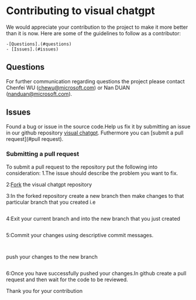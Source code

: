 # Contributing to visual chatgpt
We would appreciate your contribution to the project to make it more better than it is now.
Here are some of the guidelines to follow as a contributor:

    -[Questions].(#questions)
    - [Issues].(#issues)

## <a name="questions"></a> Questions
For further communication regarding questions the project please contact Chenfei WU (chewu@microsoft.com) or Nan DUAN (nanduan@microsoft.com).    

## <a name="issues"></a> Issues
Found a bug or issue in the source code.Help us fix it by submitting an issue in our github repository [visual chatgpt](https://github.com/microsoft/visual-chatgpt/issues).
Futhermore you can [submit a pull request](#pull request).

### <a name="pull request"></a> Submitting a pull request
To submit a pull request to the repository put the following into consideration:
1.The issue should describe the problem you want to fix.

2:[Fork](https://docs.github.com/en/get-started/quickstart/fork-a-repo) the visual chatgpt repository

3:In the forked repository create a new branch then make changes to that particular branch that you created i.e
   ```git branch <name of your branch>
   ```
4:Exit your current branch and into the new branch that you just created
   ```git checkout <name of the newly created branch>
   ```
5:Commit your changes using descriptive commit messages.
   ```git add .
   ```
   ```git commit -m"Commit message"
   ```
   push your changes to the new branch
   ```git push origin <name of the newly created branch>
   ```
6:Once you have successfully pushed your changes.In github create a pull request and then wait for the code to be reviewed.

Thank you for your contribution